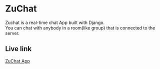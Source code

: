 # ZuChat
Zuchat is a real-time chat App built with Django.<br>
You can chat with anybody in a room(like group) that is connected to the server.

## Live link
<a target="_blank" href="https://myzuchatapp.herokuapp.com/">ZuChat App </a>
